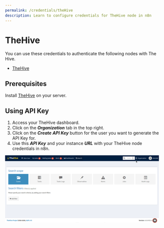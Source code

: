 ```yaml
---
permalink: /credentials/theHive
description: Learn to configure credentials for TheHive node in n8n
---
```


# TheHive

You can use these credentials to authenticate the following nodes with The Hive.
- [TheHive](../../nodes-library/nodes/TheHive/README.md)

## Prerequisites

Install [TheHive](https://github.com/TheHive-Project/TheHiveDocs/blob/master/installation/install-guide.md) on your server.

## Using API Key

1. Access your TheHive dashboard.
2. Click on the ***Organization*** tab in the top right.
3. Click on the ***Create API Key*** button for the user you want to generate the API Key for.
4. Use this ***API Key*** and your instance ***URL*** with your TheHive node credentials in n8n.

![Getting TheHive credentials](./using-api.gif)
